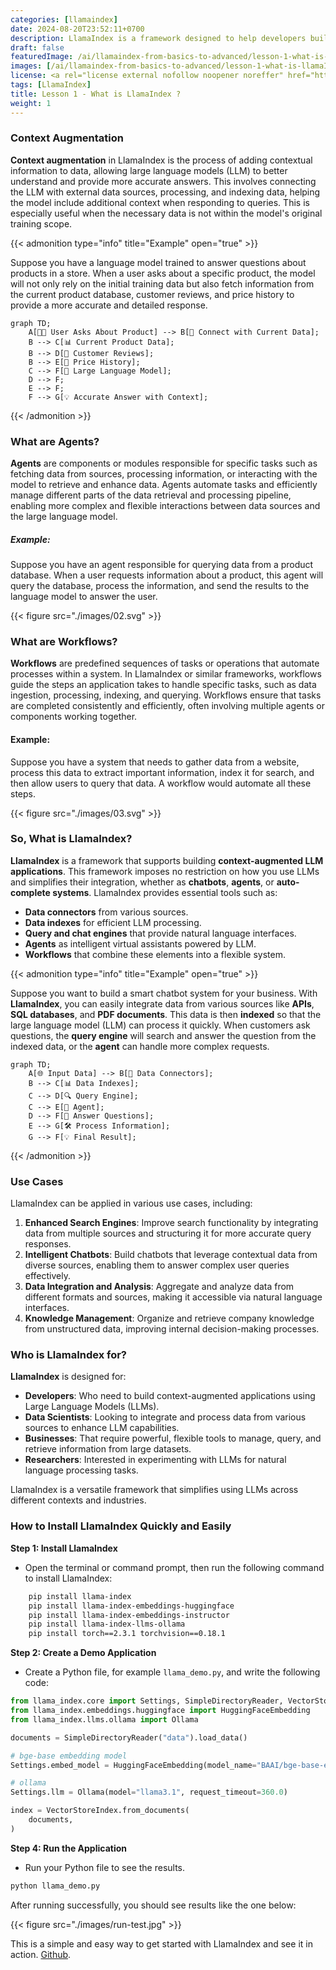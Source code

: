 ```yaml
---
categories: [llamaindex]
date: 2024-08-20T23:52:11+0700
description: LlamaIndex is a framework designed to help developers build applications based on large language models (LLMs) by adding context from their own data. LlamaIndex provides powerful tools for connecting, processing, and querying data, allowing your application to fully leverage the capabilities of LLMs, even with data outside the original training scope. From managing data connections to deploying applications in production, LlamaIndex offers comprehensive support throughout the development process.
draft: false
featuredImage: /ai/llamaindex-from-basics-to-advanced/lesson-1-what-is-llamaIndex.webp
images: [/ai/llamaindex-from-basics-to-advanced/lesson-1-what-is-llamaIndex.webp]
license: <a rel="license external nofollow noopener noreffer" href="https://creativecommons.org/licenses/by-nc/4.0/" target="_blank">CC BY-NC 4.0</a>
tags: [LlamaIndex]
title: Lesson 1 - What is LlamaIndex ?
weight: 1
---
```


### Context Augmentation

**Context augmentation** in LlamaIndex is the process of adding contextual information to data, allowing large language models (LLM) to better understand and provide more accurate answers. This involves connecting the LLM with external data sources, processing, and indexing data, helping the model include additional context when responding to queries. This is especially useful when the necessary data is not within the model's original training scope.

{{< admonition type="info" title="Example" open="true" >}}

Suppose you have a language model trained to answer questions about products in a store. When a user asks about a specific product, the model will not only rely on the initial training data but also fetch information from the current product database, customer reviews, and price history to provide a more accurate and detailed response.

```mermaid
graph TD;
    A[🧑‍💻 User Asks About Product] --> B[🔗 Connect with Current Data];
    B --> C[📊 Current Product Data];
    B --> D[💬 Customer Reviews];
    B --> E[📅 Price History];
    C --> F[🧠 Large Language Model];
    D --> F;
    E --> F;
    F --> G[💡 Accurate Answer with Context];
```

{{< /admonition >}}

### What are Agents?

**Agents** are components or modules responsible for specific tasks such as fetching data from sources, processing information, or interacting with the model to retrieve and enhance data. Agents automate tasks and efficiently manage different parts of the data retrieval and processing pipeline, enabling more complex and flexible interactions between data sources and the large language model.

##### Example:

Suppose you have an agent responsible for querying data from a product database. When a user requests information about a product, this agent will query the database, process the information, and send the results to the language model to answer the user.

{{< figure src="./images/02.svg" >}}

### What are Workflows?

**Workflows** are predefined sequences of tasks or operations that automate processes within a system. In LlamaIndex or similar frameworks, workflows guide the steps an application takes to handle specific tasks, such as data ingestion, processing, indexing, and querying. Workflows ensure that tasks are completed consistently and efficiently, often involving multiple agents or components working together.

#### Example:

Suppose you have a system that needs to gather data from a website, process this data to extract important information, index it for search, and then allow users to query that data. A workflow would automate all these steps.

{{< figure src="./images/03.svg" >}}

### So, What is LlamaIndex?

**LlamaIndex** is a framework that supports building **context-augmented LLM applications**. This framework imposes no restriction on how you use LLMs and simplifies their integration, whether as **chatbots**, **agents**, or **auto-complete systems**. LlamaIndex provides essential tools such as:

-   **Data connectors** from various sources.
-   **Data indexes** for efficient LLM processing.
-   **Query and chat engines** that provide natural language interfaces.
-   **Agents** as intelligent virtual assistants powered by LLM.
-   **Workflows** that combine these elements into a flexible system.

{{< admonition type="info" title="Example" open="true" >}}

Suppose you want to build a smart chatbot system for your business. With **LlamaIndex**, you can easily integrate data from various sources like **APIs**, **SQL databases**, and **PDF documents**. This data is then **indexed** so that the large language model (LLM) can process it quickly. When customers ask questions, the **query engine** will search and answer the question from the indexed data, or the **agent** can handle more complex requests.

```mermaid
graph TD;
    A[🌐 Input Data] --> B[🔗 Data Connectors];
    B --> C[📊 Data Indexes];
    C --> D[🔍 Query Engine];
    C --> E[🤖 Agent];
    D --> F[💬 Answer Questions];
    E --> G[🛠️ Process Information];
    G --> F[💡 Final Result];
```

{{< /admonition >}}

### Use Cases

LlamaIndex can be applied in various use cases, including:

1.  **Enhanced Search Engines**: Improve search functionality by integrating data from multiple sources and structuring it for more accurate query responses.
2.  **Intelligent Chatbots**: Build chatbots that leverage contextual data from diverse sources, enabling them to answer complex user queries effectively.
3.  **Data Integration and Analysis**: Aggregate and analyze data from different formats and sources, making it accessible via natural language interfaces.
4.  **Knowledge Management**: Organize and retrieve company knowledge from unstructured data, improving internal decision-making processes.

### Who is LlamaIndex for?

**LlamaIndex** is designed for:

-   **Developers**: Who need to build context-augmented applications using Large Language Models (LLMs).
-   **Data Scientists**: Looking to integrate and process data from various sources to enhance LLM capabilities.
-   **Businesses**: That require powerful, flexible tools to manage, query, and retrieve information from large datasets.
-   **Researchers**: Interested in experimenting with LLMs for natural language processing tasks.

LlamaIndex is a versatile framework that simplifies using LLMs across different contexts and industries.

### How to Install LlamaIndex Quickly and Easily

**Step 1: Install LlamaIndex**

-   Open the terminal or command prompt, then run the following command to install LlamaIndex:

```bash
    pip install llama-index
    pip install llama-index-embeddings-huggingface
    pip install llama-index-embeddings-instructor
    pip install llama-index-llms-ollama
    pip install torch==2.3.1 torchvision==0.18.1
```

**Step 2: Create a Demo Application**

-   Create a Python file, for example `llama_demo.py`, and write the following code:

```python
from llama_index.core import Settings, SimpleDirectoryReader, VectorStoreIndex
from llama_index.embeddings.huggingface import HuggingFaceEmbedding
from llama_index.llms.ollama import Ollama

documents = SimpleDirectoryReader("data").load_data()

# bge-base embedding model
Settings.embed_model = HuggingFaceEmbedding(model_name="BAAI/bge-base-en-v1.5")

# ollama
Settings.llm = Ollama(model="llama3.1", request_timeout=360.0)

index = VectorStoreIndex.from_documents(
    documents,
)
```

**Step 4: Run the Application**

-   Run your Python file to see the results.

```python
python llama_demo.py
```

After running successfully, you should see results like the one below:

{{< figure src="./images/run-test.jpg" >}}

This is a simple and easy way to get started with LlamaIndex and see it in action. [Github](https://github.com/akitectio/llamaindex-from-basics-to-advanced).
